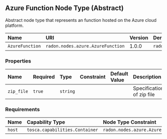 ## Azure Function Node Type (Abstract)

Abstract node type that represents an function hosted on the Azure cloud platform.

| Name | URI | Version | Derived From |
|:---- |:--- |:------- |:------------ |
| `AzureFunction` | `radon.nodes.azure.AzureFunction` | 1.0.0 | `radon.nodes.abstract.Function` |

### Properties

| Name | Required | Type | Constraint | Default Value | Description |
|:---- |:-------- |:---- |:---------- |:------------- |:----------- |
| `zip_file` | `true` | `string` |  |  | Specification of zip file |

### Requirements

| Name | Capability Type | Node Type Constraint | Relationship Type | Occurrences |
|:---- |:--------------- |:-------------------- |:----------------- |:------------|
| `host` | `tosca.capabilities.Container` | `radon.nodes.azure.AzurePlatform` | `tosca.relationships.HostedOn` |   |
